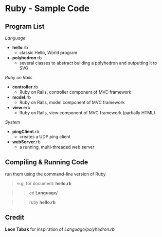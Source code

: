 Ruby - Sample Code
==================

Program List
------------

*Language*

-  **hello**.rb
    - classic Hello, World program
-  **polyhedron**.rb
    - several classes to abstract building a polyhedron and outputting it to SVG

*Ruby on Rails*

-  **controller**.rb
    - Ruby on Rails, controller component of MVC framework
-  **model**.rb
    - Ruby on Rails, model component of MVC framework
-  **view**.erb
    - Ruby on Rails, view component of MVC framework (partially HTML)

*System*

-  **pingClient**.rb
    - creates a UDP ping client
-  **webServer**.rb
    - a running, multi-threaded web server

Compiling & Running Code
------------------------

run them using the command-line version of Ruby

>  e.g. for document: **hello.rb**

> >  cd **Language/**

> >  ruby **hello.rb**

Credit
------

**Leon Tabak** for inspiration of *Language/polyhedron.rb*
